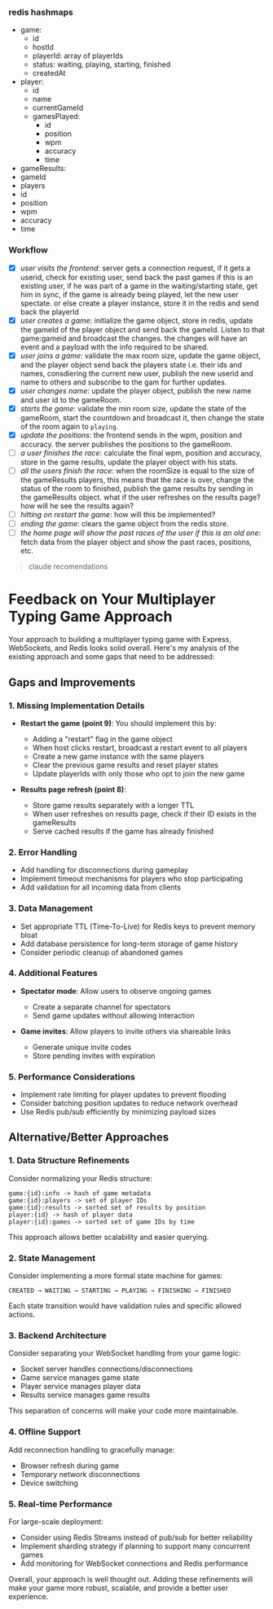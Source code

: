 ### redis hashmaps
- game:
  - id
  - hostId
  - playerId: array of playerIds
  - status: waiting, playing, starting, finished
  - createdAt
- player:
  - id
  - name
  - currentGameId
  - gamesPlayed:
    - id
    - position
    - wpm
    - accuracy
    - time
- gameResults:
 - gameId
 - players
  - id
  - position
  - wpm
  - accuracy
  - time

### Workflow
- [X] *user visits the frontend*: server gets a connection request, if it gets a userid, check for existing user, send back the past games if this is an existing user, if he was part of a game in the waiting/starting state, get him in sync, if the game is already being played, let the new user spectate. or else create a player instance, store it in the redis and send back the playerId
- [X] *user creates a game*: initialize the game object, store in redis, update the gameId of the player object and send back the gameId. Listen to that game:gameid and broadcast the changes. the changes will have an event and a payload with the info required to be shared.
- [X] *user joins a game*: validate the max room size, update the game object, and the player object send back the players state i.e. their ids and names, consdiering the current new user, publish the new userid and name to others and subscribe to the gam for further updates.
- [X] *user changes name*: update the player object, publish the new name and user id to the gameRoom.
- [X] *starts the game*: validate the min room size, update the state of the gameRoom, start the countdown and broadcast it, then change the state of the room again to `playing`.
- [X] *update the positions*: the frontend sends in the wpm, position and accuracy. the server publishes the positions to the gameRoom.
- [ ] *a user finishes the race*: calculate the final wpm, position and accuracy, store in the game results, update the player object with his stats.
- [ ] *all the users finish the race*: when the roomSize is equal to the size of the gameResults players, this means that the race is over, change the status of the room to finished, publish the game results by sending in the gameResults object. what if the user refreshes on the results page? how will he see the results again?
- [ ] *hitting on restart the game*: how will this be implemented?
- [ ] *ending the game*: clears the game object from the redis store.
- [ ] *the home page will show the past races of the user if this is an old one*: fetch data from the player object and show the past races, positions, etc.

> claude recomendations
# Feedback on Your Multiplayer Typing Game Approach

Your approach to building a multiplayer typing game with Express, WebSockets, and Redis looks solid overall. Here's my analysis of the existing approach and some gaps that need to be addressed:

## Gaps and Improvements

### 1. Missing Implementation Details

- **Restart the game (point 9)**: You should implement this by:
  - Adding a "restart" flag in the game object
  - When host clicks restart, broadcast a restart event to all players
  - Create a new game instance with the same players
  - Clear the previous game results and reset player states
  - Update playerIds with only those who opt to join the new game

- **Results page refresh (point 8)**:
  - Store game results separately with a longer TTL
  - When user refreshes on results page, check if their ID exists in the gameResults
  - Serve cached results if the game has already finished

### 2. Error Handling

- Add handling for disconnections during gameplay
- Implement timeout mechanisms for players who stop participating
- Add validation for all incoming data from clients

### 3. Data Management

- Set appropriate TTL (Time-To-Live) for Redis keys to prevent memory bloat
- Add database persistence for long-term storage of game history
- Consider periodic cleanup of abandoned games

### 4. Additional Features

- **Spectator mode**: Allow users to observe ongoing games
  - Create a separate channel for spectators
  - Send game updates without allowing interaction

- **Game invites**: Allow players to invite others via shareable links
  - Generate unique invite codes
  - Store pending invites with expiration

### 5. Performance Considerations

- Implement rate limiting for player updates to prevent flooding
- Consider batching position updates to reduce network overhead
- Use Redis pub/sub efficiently by minimizing payload sizes

## Alternative/Better Approaches

### 1. Data Structure Refinements

Consider normalizing your Redis structure:
```
game:{id}:info -> hash of game metadata
game:{id}:players -> set of player IDs
game:{id}:results -> sorted set of results by position
player:{id} -> hash of player data
player:{id}:games -> sorted set of game IDs by time
```

This approach allows better scalability and easier querying.

### 2. State Management

Consider implementing a more formal state machine for games:
```
CREATED → WAITING → STARTING → PLAYING → FINISHING → FINISHED
```

Each state transition would have validation rules and specific allowed actions.

### 3. Backend Architecture

Consider separating your WebSocket handling from your game logic:
- Socket server handles connections/disconnections
- Game service manages game state
- Player service manages player data
- Results service manages game results

This separation of concerns will make your code more maintainable.

### 4. Offline Support

Add reconnection handling to gracefully manage:
- Browser refresh during game
- Temporary network disconnections
- Device switching

### 5. Real-time Performance

For large-scale deployment:
- Consider using Redis Streams instead of pub/sub for better reliability
- Implement sharding strategy if planning to support many concurrent games
- Add monitoring for WebSocket connections and Redis performance

Overall, your approach is well thought out. Adding these refinements will make your game more robust, scalable, and provide a better user experience.

